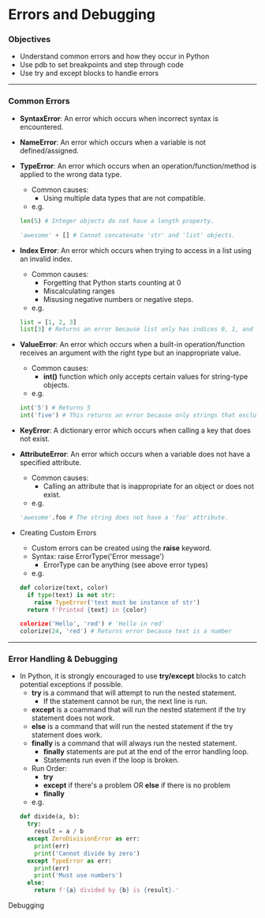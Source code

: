 # Errors and Debugging

### Objectives

- Understand common errors and how they occur in Python
- Use pdb to set breakpoints and step through code
- Use try and except blocks to handle errors

---

### Common Errors

- **SyntaxError**:  An error which occurs when incorrect syntax is encountered.

- **NameError**:  An error which occurs when a variable is not defined/assigned.

- **TypeError**:  An error which occurs when an operation/function/method is applied to the wrong data type.
  - Common causes:
    - Using multiple data types that are not compatible.
  - e.g.
  ```python
  len(5) # Integer objects do not have a length property.
  
  'awesome' + [] # Cannot concatenate 'str' and 'list' objects.
  ```

- **Index Error**:  An error which occurs when trying to access in a list using an invalid index.
  - Common causes:
    - Forgetting that Python starts counting at 0
    - Miscalculating ranges
    - Misusing negative numbers or negative steps.
  - e.g.
  ```python
  list = [1, 2, 3]
  list[3] # Returns an error because list only has indices 0, 1, and 2.
  ```

- **ValueError**:  An error which occurs when a built-in operation/function receives an argument with the right type but an inappropriate value.
  - Common causes:
    - **int()** function which only accepts certain values for string-type objects.
  - e.g.
  ```python
  int('5') # Returns 5
  int('five') # This returns an error because only strings that exclusively contain numbers are accepted.
  ```

- **KeyError**:  A dictionary error which occurs when calling a key that does not exist.

- **AttributeError**:  An error which occurs when a variable does not have a specified attribute.
  - Common causes:
    - Calling an attribute that is inappropriate for an object or does not exist.
  - e.g.
  ```python
  'awesome'.foo # The string does not have a 'foo' attribute.
  ```

- Creating Custom Errors
  - Custom errors can be created using the **raise** keyword.
  - Syntax:  raise ErrorType('Error message')
    - ErrorType can be anything (see above error types)
  - e.g.
  ```python
  def colorize(text, color)
    if type(text) is not str:
      raise TypeError('text must be instance of str')
    return f'Printed {text} in {color}
  
  colorize('Hello', 'red') # 'Hello in red'
  colorize(24, 'red') # Returns error because text is a number
  ```

---

### Error Handling & Debugging

- In Python, it is strongly encouraged to use **try/except** blocks to catch potential exceptions if possible.
  - **try** is a command that will attempt to run the nested statement.
    - If the statement cannot be run, the next line is run.
  - **except** is a coammand that will run the nested statement if the try statement does not work.
  - **else** is a command that will run the nested statement if the try statement does work.
  - **finally** is a command that will always run the nested statement.
    - **finally** statements are put at the end of the error handling loop.
    - Statements run even if the loop is broken.
  - Run Order:
    - **try**
    - **except** if there's a problem OR **else** if there is no problem
    - **finally**
  - e.g.
  ```python
  def divide(a, b):
    try:
      result = a / b
    except ZeroDivisionError as err:
      print(err)
      print('Cannot divide by zero')
    except TypeError as err:
      print(err)
      print('Must use numbers')
    else:
      return f'{a} divided by {b} is {result}.'
  ```

Debugging 
